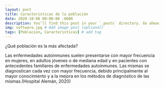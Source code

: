 ```yaml
---
layout: post
title: Caracteristicas de la población
date: 2020-10-08 00:00:00 -0600
description: You’ll find this post in your `_posts` directory. Go ahead and edit it and re-build the site to see your changes. # Add post description (optional)
img: software.jpg # Add image post (optional)
tags: [Poblacion, Caracteristicas] # add tag
---
```

¿Qué población es la más afectada?

Las enfermedades autoinmunes suelen presentarse con mayor frecuencia en mujeres, en adultos jóvenes o de mediana edad y en pacientes con antecedentes familiares de enfermedades autoinmunes. Las mismas se diagnostican cada vez con mayor frecuencia, debido principalmente al mayor conocimiento y a la mejora en los métodos de diagnóstico de las mismas.(Hospital Alemán, 2020)